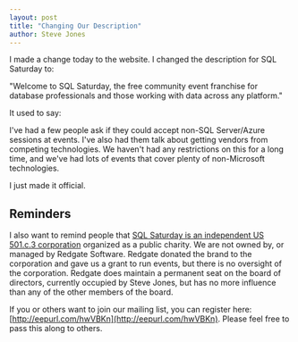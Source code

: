 ```yaml
---
layout: post
title: "Changing Our Description"
author: Steve Jones
---
```

I made a change today to the website. I changed the description for SQL Saturday to:

"Welcome to SQL Saturday, the free community event franchise for database professionals and those working with data across any platform."

It used to say: 

I've had a few people ask if they could accept non-SQL Server/Azure sessions at events. I've also had them talk about getting vendors from competing technologies. We haven't had any restrictions on this for a long time, and we've had lots of events that cover plenty of non-Microsoft technologies.

I just made it official.

## Reminders

I also want to remind people that [SQL Saturday is an independent US 501.c.3 corporation](https://blog.sqlsaturday.com/2021-11-18-nonprofit/) organized as a public charity. We are not owned by, or managed by Redgate Software. Redgate donated the brand to the corporation and gave us a grant to run events, but there is no oversight of the corporation. Redgate does maintain a permanent seat on the board of directors, currently occupied by Steve Jones, but has no more influence than any of the other members of the board.

If you or others want to join our mailing list, you can register here: [http://eepurl.com/hwVBKn](http://eepurl.com/hwVBKn). Please feel free to pass this along to others.